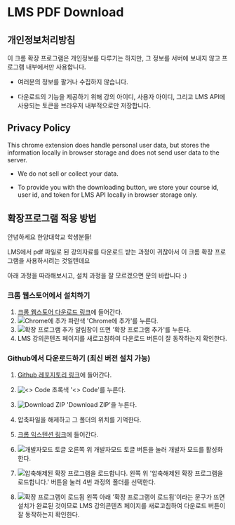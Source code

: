 # LMS PDF Download 

## 개인정보처리방침

이 크롬 확장 프로그램은 개인정보를 다루기는 하지만, 그 정보를 서버에 보내지 않고 프로그램 내부에서만 사용합니다. 

- 여러분의 정보를 팔거나 수집하지 않습니다. 

- 다운로드의 기능을 제공하기 위해 강의 아이디, 사용자 아이디, 그리고 LMS API에 사용되는 토큰을 브라우저 내부적으로만 저장합니다. 

##  Privacy Policy

This chrome extension does handle personal user data, but stores the information locally in browser storage and does not send user data to the server. 

- We do not sell or collect your data.

- To provide you with the downloading button, we store your course id, user id, and token for LMS API locally in browser storage only. 



## 확장프로그램 적용 방법

안녕하세요 한양대학교 학생분들!

LMS에서 pdf 파일로 된 강의자료를 다운로드 받는 과정이 귀찮아서 이 크롬 확장 프로그램을 사용하시려는 것일텐데요

아래 과정을 따라해보시고, 설치 과정을 잘 모르겠으면 문의 바랍니다 :) 

### 크롬 웹스토어에서 설치하기


1. [크롬 웹스토어 다운로드 링크](https://chrome.google.com/webstore/detail/lms-hanyang-pdf-download/ncefcfonojolnifjgkeplkbjbbfogeel?hl=ko)에 들어간다. 
2. ![Chrome에 추가](https://user-images.githubusercontent.com/67498785/227869381-d7bab8e7-e2ac-42cf-a00f-5f771c369689.png)
파란색 'Chrome에 추가'를 누른다. 
3. ![확장 프로그램 추가](https://user-images.githubusercontent.com/67498785/227869233-9b4b8717-0887-443f-bc15-90831960229d.png) 알림창이 뜨면 '확장 프로그램 추가'를 누른다. 
4. LMS 강의콘텐츠 페이지를 새로고침하여 다운로드 버튼이 잘 동작하는지 확인한다. 

### Github에서 다운로드하기 (최신 버전 설치 가능)


1. [Github 레포지토리 링크](https://github.com/yjinpark1221/LMS-PDF-Download-Button)에 들어간다.
2. ![<> Code](https://user-images.githubusercontent.com/67498785/227867533-798a3c9b-ffbe-4dc8-8793-85b044bdf369.png)
초록색 '<> Code'를 누른다. 

3. ![Download ZIP](https://user-images.githubusercontent.com/67498785/227867594-cccde17c-63e0-4c73-ba5b-b30eb4713ca3.png)
'Download ZIP'을 누른다.

4. 압축파일을 해제하고 그 폴더의 위치를 기억한다.  
5. [크롬 익스텐션 링크](chrome://extensions)에 들어간다.

6. ![개발자모드 토글](https://user-images.githubusercontent.com/67498785/227867166-c9f531ac-8f72-46e7-b3b2-8bf790903610.png)
오른쪽 위 개발자모드 토글 버튼을 눌러 개발자 모드를 활성화한다.
7. ![압축해제된 확장 프로그램을 로드합니다.](https://user-images.githubusercontent.com/67498785/227868100-3c759da5-88d8-4f70-a109-ba1d64ea05bb.png)
왼쪽 위 '압축해제된 확장 프로그램을 로드합니다.' 버튼을 눌러 4번 과정의 폴더를 선택한다.
8. ![확장 프로그램이 로드됨](https://user-images.githubusercontent.com/67498785/227868662-a19593d1-d252-4026-a1fe-239e1515a665.png)
왼쪽 아래 '확장 프로그램이 로드됨'이라는 문구가 뜨면 설치가 완료된 것이므로 LMS 강의콘텐츠 페이지를 새로고침하여 다운로드 버튼이 잘 동작하는지 확인한다. 